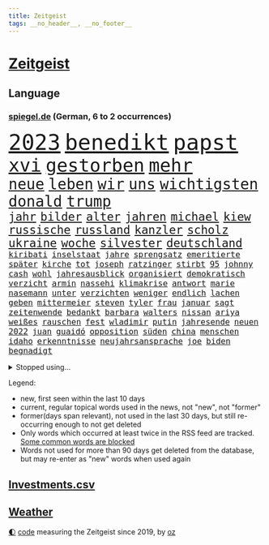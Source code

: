 ```yaml
---
title: Zeitgeist
tags: __no_header__, __no_footer__
---
```


# [Zeitgeist](https://oliz.io/zeitgeist/)

## Language

<h3><a href="https://www.spiegel.de" target="_blank">spiegel.de</a> (German, 6 to 2 occurrences)</h3>
<p style="font-family:monospace">
<span style="font-size:32pt"><a href="news_links.html#2023" class="current">2023</a></span>
<span style="font-size:32pt"><a href="news_links.html#benedikt" class="current">benedikt</a></span>
<span style="font-size:32pt"><a href="news_links.html#papst" class="current">papst</a></span>
<br>
<span style="font-size:27pt"><a href="news_links.html#xvi" class="current">xvi</a></span>
<span style="font-size:27pt"><a href="news_links.html#gestorben" class="current">gestorben</a></span>
<span style="font-size:27pt"><a href="news_links.html#mehr" class="current">mehr</a></span>
<br>
<span style="font-size:22pt"><a href="news_links.html#neue" class="current">neue</a></span>
<span style="font-size:22pt"><a href="news_links.html#leben" class="current">leben</a></span>
<span style="font-size:22pt"><a href="news_links.html#wir" class="current">wir</a></span>
<span style="font-size:22pt"><a href="news_links.html#uns" class="current">uns</a></span>
<span style="font-size:22pt"><a href="news_links.html#wichtigsten" class="current">wichtigsten</a></span>
<span style="font-size:22pt"><a href="news_links.html#donald" class="current">donald</a></span>
<span style="font-size:22pt"><a href="news_links.html#trump" class="current">trump</a></span>
<br>
<span style="font-size:17pt"><a href="news_links.html#jahr" class="current">jahr</a></span>
<span style="font-size:17pt"><a href="news_links.html#bilder" class="current">bilder</a></span>
<span style="font-size:17pt"><a href="news_links.html#alter" class="current">alter</a></span>
<span style="font-size:17pt"><a href="news_links.html#jahren" class="current">jahren</a></span>
<span style="font-size:17pt"><a href="news_links.html#michael" class="current">michael</a></span>
<span style="font-size:17pt"><a href="news_links.html#kiew" class="current">kiew</a></span>
<span style="font-size:17pt"><a href="news_links.html#russische" class="current">russische</a></span>
<span style="font-size:17pt"><a href="news_links.html#russland" class="current">russland</a></span>
<span style="font-size:17pt"><a href="news_links.html#kanzler" class="current">kanzler</a></span>
<span style="font-size:17pt"><a href="news_links.html#scholz" class="current">scholz</a></span>
<span style="font-size:17pt"><a href="news_links.html#ukraine" class="current">ukraine</a></span>
<span style="font-size:17pt"><a href="news_links.html#woche" class="current">woche</a></span>
<span style="font-size:17pt"><a href="news_links.html#silvester" class="current">silvester</a></span>
<span style="font-size:17pt"><a href="news_links.html#deutschland" class="current">deutschland</a></span>
<br>
<span style="font-size:12pt"><a href="news_links.html#kiribati" class="new">kiribati</a></span>
<span style="font-size:12pt"><a href="news_links.html#inselstaat" class="current">inselstaat</a></span>
<span style="font-size:12pt"><a href="news_links.html#jahre" class="current">jahre</a></span>
<span style="font-size:12pt"><a href="news_links.html#sprengsatz" class="current">sprengsatz</a></span>
<span style="font-size:12pt"><a href="news_links.html#emeritierte" class="new">emeritierte</a></span>
<span style="font-size:12pt"><a href="news_links.html#später" class="current">später</a></span>
<span style="font-size:12pt"><a href="news_links.html#kirche" class="current">kirche</a></span>
<span style="font-size:12pt"><a href="news_links.html#tot" class="current">tot</a></span>
<span style="font-size:12pt"><a href="news_links.html#joseph" class="current">joseph</a></span>
<span style="font-size:12pt"><a href="news_links.html#ratzinger" class="current">ratzinger</a></span>
<span style="font-size:12pt"><a href="news_links.html#stirbt" class="current">stirbt</a></span>
<span style="font-size:12pt"><a href="news_links.html#95" class="current">95</a></span>
<span style="font-size:12pt"><a href="news_links.html#johnny" class="current">johnny</a></span>
<span style="font-size:12pt"><a href="news_links.html#cash" class="current">cash</a></span>
<span style="font-size:12pt"><a href="news_links.html#wohl" class="current">wohl</a></span>
<span style="font-size:12pt"><a href="news_links.html#jahresausblick" class="new">jahresausblick</a></span>
<span style="font-size:12pt"><a href="news_links.html#organisiert" class="current">organisiert</a></span>
<span style="font-size:12pt"><a href="news_links.html#demokratisch" class="new">demokratisch</a></span>
<span style="font-size:12pt"><a href="news_links.html#verzicht" class="current">verzicht</a></span>
<span style="font-size:12pt"><a href="news_links.html#armin" class="current">armin</a></span>
<span style="font-size:12pt"><a href="news_links.html#nassehi" class="current">nassehi</a></span>
<span style="font-size:12pt"><a href="news_links.html#klimakrise" class="current">klimakrise</a></span>
<span style="font-size:12pt"><a href="news_links.html#antwort" class="current">antwort</a></span>
<span style="font-size:12pt"><a href="news_links.html#marie" class="new">marie</a></span>
<span style="font-size:12pt"><a href="news_links.html#nasemann" class="new">nasemann</a></span>
<span style="font-size:12pt"><a href="news_links.html#unter" class="current">unter</a></span>
<span style="font-size:12pt"><a href="news_links.html#verzichten" class="current">verzichten</a></span>
<span style="font-size:12pt"><a href="news_links.html#weniger" class="current">weniger</a></span>
<span style="font-size:12pt"><a href="news_links.html#endlich" class="current">endlich</a></span>
<span style="font-size:12pt"><a href="news_links.html#lachen" class="current">lachen</a></span>
<span style="font-size:12pt"><a href="news_links.html#geben" class="current">geben</a></span>
<span style="font-size:12pt"><a href="news_links.html#mittermeier" class="new">mittermeier</a></span>
<span style="font-size:12pt"><a href="news_links.html#steven" class="current">steven</a></span>
<span style="font-size:12pt"><a href="news_links.html#tyler" class="new">tyler</a></span>
<span style="font-size:12pt"><a href="news_links.html#frau" class="current">frau</a></span>
<span style="font-size:12pt"><a href="news_links.html#januar" class="current">januar</a></span>
<span style="font-size:12pt"><a href="news_links.html#sagt" class="current">sagt</a></span>
<span style="font-size:12pt"><a href="news_links.html#zeitenwende" class="current">zeitenwende</a></span>
<span style="font-size:12pt"><a href="news_links.html#bedankt" class="current">bedankt</a></span>
<span style="font-size:12pt"><a href="news_links.html#barbara" class="current">barbara</a></span>
<span style="font-size:12pt"><a href="news_links.html#walters" class="new">walters</a></span>
<span style="font-size:12pt"><a href="news_links.html#nissan" class="new">nissan</a></span>
<span style="font-size:12pt"><a href="news_links.html#ariya" class="new">ariya</a></span>
<span style="font-size:12pt"><a href="news_links.html#weißes" class="current">weißes</a></span>
<span style="font-size:12pt"><a href="news_links.html#rauschen" class="current">rauschen</a></span>
<span style="font-size:12pt"><a href="news_links.html#fest" class="current">fest</a></span>
<span style="font-size:12pt"><a href="news_links.html#wladimir" class="current">wladimir</a></span>
<span style="font-size:12pt"><a href="news_links.html#putin" class="current">putin</a></span>
<span style="font-size:12pt"><a href="news_links.html#jahresende" class="current">jahresende</a></span>
<span style="font-size:12pt"><a href="news_links.html#neuen" class="current">neuen</a></span>
<span style="font-size:12pt"><a href="news_links.html#2022" class="current">2022</a></span>
<span style="font-size:12pt"><a href="news_links.html#juan" class="new">juan</a></span>
<span style="font-size:12pt"><a href="news_links.html#guaidó" class="new">guaidó</a></span>
<span style="font-size:12pt"><a href="news_links.html#opposition" class="current">opposition</a></span>
<span style="font-size:12pt"><a href="news_links.html#süden" class="current">süden</a></span>
<span style="font-size:12pt"><a href="news_links.html#china" class="current">china</a></span>
<span style="font-size:12pt"><a href="news_links.html#menschen" class="current">menschen</a></span>
<span style="font-size:12pt"><a href="news_links.html#idaho" class="current">idaho</a></span>
<span style="font-size:12pt"><a href="news_links.html#erkenntnisse" class="current">erkenntnisse</a></span>
<span style="font-size:12pt"><a href="news_links.html#neujahrsansprache" class="new">neujahrsansprache</a></span>
<span style="font-size:12pt"><a href="news_links.html#joe" class="current">joe</a></span>
<span style="font-size:12pt"><a href="news_links.html#biden" class="current">biden</a></span>
<span style="font-size:12pt"><a href="news_links.html#begnadigt" class="new">begnadigt</a></span>
</p>
<details>
<summary>Stopped using...</summary>
<p class="former" style="font-size:12pt">
flugzeuge(800) geboten(800) lebenslanger(800) usaußenminister(800) wechselt(800) kritisch(799) reichen(799) schatten(799) vfl(799) wolfsburg(799) jemand(798) julia(798) vergewaltigung(798) verhängte(798) österreichischen(798) bestreitet(797) brief(797) brutale(797) brücke(797) daraufhin(797) empörung(797) freundin(797) lehrer(797) schlimmer(797) vorsitzende(797) außenminister(796) radsport(796) rechtsextremismus(796) siegt(796) spanier(796) verlust(796) vermuten(796) erstaunlich(795) landesregierung(795) menschenrechte(795) messer(795) rand(795) rheinlandpfalz(795) spdpolitiker(795) einzelnen(794) meldete(794) unabhängigkeit(794) verlief(794) entdeckte(793) riesige(793) smith(793) stoßen(793) unterzeichnet(793) verweigern(793) lockdown(792) plädiert(792) red(792) reichte(792) solidarität(792) steigender(792) vertrauen(792) wechseln(792) anschließend(791) argumente(791) bremer(791) dietmar(791) minute(791) stürmer(791) zeichnet(791) aufnehmen(790) august(790) ausnahmen(790) australische(790) diesel(790) hintergründe(790) konzept(790) kritisierte(790) steuern(790) unbekannten(790) verpassen(790) üben(790) abstimmen(789) jugend(789) kanzleramt(789) opfern(789) priester(789) sports(789) still(789) trennung(789) 27(788) bull(788) einziehen(788) premiere(788) schwester(788) spektakulär(788) streng(788) zusammenhang(788) zverev(788) jagd(787) schwierigkeiten(787) verena(787) amnesty(786) e(786) finanzieren(786) sache(786) super(786) trennt(786) untersuchen(786) zivilisten(786) 42(785) einsetzen(785) reagierten(785) angenommen(784) debakel(784) lernt(784) pflanzen(784) studien(784) forderte(783) impfkampagne(783) see(783) trainiert(783) verein(783) überholt(783) alarmiert(782) beantragt(782) erschweren(782) geschäftsführer(782) song(782) halb(781) hielten(781) sehnsucht(781) tragödie(781) vorstellen(781) echten(779) karte(779) 28(778) auftreten(778) nachgewiesen(778) signalisiert(778) status(778) überleben(778) berät(777) gefangene(777) kooperation(777) nah(777) porsche(777) psychische(777) unterschied(777) bob(776) ministerium(776) polnische(776) 1000(775) analysiert(775) impfen(775) weckt(775) amerikas(774) gefälschte(774) neuauflage(774) ordnung(774) spenden(772) stiegen(772) menschenrechtsverletzungen(771) katholischen(769) freiwillig(768) singapur(768) ökonomen(768) insolvenz(767) pfund(767) gastronomie(766) popstar(766) wirbel(766) entscheidet(765) hafen(765) retter(765) telegram(765) whatsapp(765) einig(764) stürzen(764) ämter(764) enorme(763) kindheit(763) konferenz(763) zeigten(763) kokain(762) atomkraft(761) 2010(759) angeboten(758) vorläufig(757) einkommen(756) gehabt(756) afrikas(755) wiedergewählt(754) entspannt(745) überfordert(743) blinken(737) ungewöhnlichen(735) politischer(727) billiger(723) zustimmen(687) iv(686) geheimen(679) bekannter(671) anfeindungen(666) verlusten(661) carlos(654) kryptowährungen(649) unterschiedliche(620) ermittlungsverfahren(618) rechnung(602) interessen(600) willkommen(597) fußballnationalmannschaft(586) afghanischen(584) japanischen(581) notenbank(561) drohende(556) argument(548) darstellung(548) ausbildung(547) wenigsten(540) hollywoodstar(534) novak(534) kündigten(528) zwingen(526) djoković(525) europol(524) erhebung(523) white(523) cup(519) erobert(518) vierter(518) australischen(517) zerstörten(498) wellen(494) analysten(488) sechste(486) niklas(483) erhofft(480) achtzigerjahren(479) bedrohen(474) löscht(470) vorhang(470) gewohnt(469) nouripour(467) omid(467) schürt(464) flüchtende(462) 2025(457) erreichte(455) 12000(451) manuela(449) geladen(446) demo(436) bedrängnis(435) schränkt(434) ferrari(431) kurzer(431) jährlich(429) erwärmung(428) gestiegenen(427) station(426) suizid(421) taiwans(421) shanghai(420) plastikmüll(418) exkanzler(415) gewachsen(415) rosa(414) stau(413) verwerfungen(413) rhein(412) größtem(411) kardashian(408) wirksam(408) feiertag(405) hals(403) siegerin(400) matteo(399) eier(382) lebenslang(380) wirtschaftlich(379) taucht(378) amtsinhaber(377) entsteht(377) kompromiss(374) oskar(374) seltene(374) salman(370) emotional(366) management(366) ministerinnen(366) erwiesen(365) omikronvariante(361) frühe(359) preissteigerungen(356) leitete(355) beamter(354) einfaches(352) hochzeit(352) kanzlers(352) viren(351) oscar(350) rennstall(348) vorbereiten(345) genehmigt(343) audi(342) widersprechen(342) preiserhöhung(341) 2500(337) zweites(337) erledigen(336) dreyer(335) klärt(335) erweitern(334) lebensmittelpreise(334) expremier(333) einbrecher(331) website(329) handwerk(328) protestierenden(328) verweist(324) wagt(324) wiederum(322) krankheiten(319) operation(319) report(317) journalismus(316) überzeugung(315) m(314) bestand(313) experiment(313) lawrow(312) dortmunder(309) seoul(309) zurecht(308) ruhen(306) great(305) kusel(303) usbundesstaaten(303) herum(299) statements(299) verarbeitet(297) jacht(295) samt(295) mohammed(293) entscheidende(292) klares(291) pornos(291) flughafens(290) zurückgewiesen(290) air(288) fortsetzen(288) neunten(283) verbrauchern(282) mangelhaft(279) ölpreis(277) instrumentalisiert(276) ausweiten(274) ausbremsen(272) vereinbaren(272) esch(271) mobil(269) 35jähriger(267) moldau(267) prinzip(267) bombardierung(266) spritpreise(266) gemeint(264) modern(264) abgeschoben(262) ungewiss(261) andrej(259) 55(258) tankrabatt(258) braunschweig(256) getreideexporte(256) zentralrat(256) verfolgung(254) ebnet(251) tankrabatts(251) downsyndrom(249) energieminister(249) schiedsgericht(249) bezeichnen(248) energiekonzerne(248) überlebenden(247) arbeitslosigkeit(246) verweis(245) heike(242) ideologie(242) emtitel(241) spritzen(239) treue(239) österreichischer(238) diplomat(237) großmutter(237) pelosi(237) abgetrieben(232) nordrheinwestfälischen(232) ausbeutung(231) steuersenkung(231) präsidentschaftswahlen(228) guardiola(226) islamist(226) pep(226) umstände(226) schlamm(225) verärgert(223) mischung(220) mysteriösen(219) händeringend(216) trocken(216) herausgekommen(211) momentan(210) ungarische(210) weltverband(210) exuspräsident(209) auszugleichen(207) empfindet(207) anfällig(206) bist(206) diskriminiert(206) dänischen(203) emma(203) f(203) grünenpolitikerin(203) kaiserslautern(203) einflussnahme(202) zunahme(202) fire(200) herrscher(200) zumutung(200) toleranz(198) lidl(197) lebensgefährtin(196) anerkennen(195) ulrich(194) üppigen(194) kovač(193) niko(193) qualifizierte(192) gündoğan(191) erhöhtes(190) oberkörper(190) islamistische(189) jugendlicher(189) teamchef(189) ausgewechselt(188) jungs(188) kandidiert(188) homophobie(187) spacey(187) xinjiang(187) einzigen(186) künstlichen(186) dokument(185) kriegsgefangene(185) trümmer(185) lob(184) edeka(183) eurozone(182) zwillinge(182) erdrutsche(181) identifizieren(181) internationales(180) beinen(179) mané(179) millionenstrafe(179) nationale(179) sadio(179) mittäter(178) vorstellung(178) ruhig(177) tvinterview(177) übergewinnsteuer(177) alzheimer(176) möbel(176) verbreitung(176) dfbteam(174) mob(174) älter(174) polizeibeamte(173) regenbogenfahne(173) geprüft(172) nahrung(172) partnerin(172) rudert(172) unentschieden(172) versionen(172) begeisterung(171) dokumentation(171) gibraltar(171) gleichberechtigung(171) golfstaat(171) schiffen(168) bundeskartellamt(167) cyberattacke(166) demenz(166) großaufgebot(166) quelle(165) zinserhöhungen(164) bemerkenswert(163) hof(163) verdeckt(163) 81(162) soloalbum(162) kilo(161) ataman(160) davis(160) ferda(160) grundlage(160) namens(160) regelungen(160) sehe(160) verteilen(160) behaupten(159) kämpferisch(159) us(159) zusagen(159) kreta(158) banner(156) gefechten(156) kollidiert(156) bemängelt(155) umfang(155) gasverbrauch(154) jubeln(154) oberstes(154) übertreffen(154) erhöhungen(153) überführung(153) fälschung(152) solches(152) são(152) verträge(152) alleinstehende(150) energiesektor(150) prostituierten(150) winterwm(150) musikerin(148) naiv(147) übertrieben(147) vermeintlich(146) aktueller(145) geschlossene(145) antony(144) glücklichen(144) socialmediaplattform(144) eingestürzt(143) verbands(143) arbeitskräfte(142) hartz(142) dankbar(141) kürzungen(141) unabhängigkeitsreferendum(141) aussteigen(140) disziplinarverfahren(140) heizungen(140) tarifvertrag(140) waffensysteme(139) zivile(139) angespannt(138) üppige(138) schriftzug(137) spruch(137) überlastet(136) glänzte(135) fallzahlen(134) gießen(134) leitzins(134) nordsyrien(134) permanent(134) umsetzbar(134) wartezeiten(133) badenbaden(132) fronten(132) jetzigen(132) wegducken(132) flüsse(131) pathos(131) schied(131) denkmal(130) kriegswirtschaft(130) notruf(130) umweltverbände(130) werben(130) widmet(130) abläufe(129) spektakulärer(129) vertrauliche(129) einfrieren(128) regensburg(128) rumäniens(128) solaranlagen(128) virginia(128) 70jährige(127) bürgergelds(127) magnus(127) fußballspieler(126) just(126) studieren(126) fahrlässig(125) gemüter(125) lebenden(125) rbbintendantin(124) trockener(124) überwiegend(124) 1700(123) anhaltenden(123) klassen(123) klimabilanz(123) ortschaft(123) raten(123) tücken(123) geistlichen(122) sigmar(122) arktis(121) disney(121) flow(121) knackt(121) magie(121) marvin(121) schwiegersohn(121) oleksij(120) parteikollegin(120) preisentwicklung(120) e10(119) käfig(119) weiterem(119) begraben(118) bewährungsstrafen(118) oktoberfest(118) schilder(118) traumtor(117) harsche(116) körperlichen(115) okay(115) bezahlte(114) disco(114) prägt(114) reaktor(114) wärmsten(114) intensiver(113) maralago(113) vollendet(112) entkommen(111) kreise(111) vermutungen(111) angepassten(110) ernstfall(110) cop27(108) v(108) bemerkung(107) bundeswehreinsatz(107) niedriger(107) taiwaner(107) zurechtkommen(107) genesis(106) maryam(106) schmuck(106) 440(105) koffern(105) kubas(105) autobiografie(104) begünstigt(104) telekom(104) erreichten(103) kundinnen(103) minimalziel(103) reifen(103) stirn(103) trauma(103) kappen(102) künstlich(102) nationalhymne(102) aktiven(101) zerlegt(101) angler(100) vernichtung(100) überreste(100) cristina(99) exmanager(99) mogadischu(99) sicherung(99) somalias(99) somalische(99) spritztour(98) leeds(97) ortstermin(97) stemmt(97) bizarre(96) krankenwagen(96) moralische(96) roberts(96) schärfste(96) vergangenes(96) durchaus(95) interessierte(95) schwesig(95) tuch(95) zwecke(95) abwasser(94) angriffskriegs(94) pfiffen(94) zutritt(94) kremlnahe(93) lehrermangel(93) umweltfreundlich(93) beweis(91) brennstoffen(91) freigegeben(91) staatsangehörigkeit(91) unbeantwortet(91) 85jährige(90) autovermietung(90) berührt(90) leitung(90) notfallmaßnahmen(90) ungewohnt(90) verschleierung(90) 130000(89) bekanntes(89) geretteten(89) informierte(89) prägende(89) rügt(89) wohngeld(89) achtelfinaleinzug(88) alarmzeichen(88) belgischen(88) gegners(88) heile(88) megawattstunde(88) pandemiemodus(88) raf(87) reißleine(87) stromsparen(87) begrenzte(86) denis(86) fame(86) isolationshaft(86) makejew(86) senioren(86) spendet(86) verwarnung(86) wmtrikot(86) beach(85) beliefern(85) cocacola(85) loszuwerden(85) salihamidžić(85) ölverkäufe(85) 42jährige(84) bürokratischen(84) digitalminister(84) lebenslangen(84) ter(84) kochsalzlösung(83) meeresspiegels(83) onlineshopping(83) salvini(83) sechsjähriger(83) spencer(83) strommarkt(83) 57(82) buckingham(82) erschlichen(82) günstigeren(82) harmonie(82) kinderpornografie(82) notwendigkeit(82) palace(82) u21europameister(82) vormonat(82) bundestagsfraktion(81) durchstehen(81) eingehalten(81) harz(81) rängen(81) allmählich(80) angehalten(80) brisanten(80) konvoi(80) kopfball(80) public(80) telefonbetrüger(80) viewing(80) faul(79) kruse(79) scuderia(79) ansonsten(78) aufruhr(78) außergewöhnliche(78) flussabwärts(78) genauen(78) oregon(78) protestcamp(78) rausgeflogen(78) abzug(77) commerzbank(77) fanmeile(77) generaldebatte(77) kanzleretat(77) maxime(77) quadratkilometer(77) vorgedrungen(77) getränkehersteller(76) hymne(76) quer(76) vernau(76) zerschlägt(76) favoritenrolle(75) verlost(75) ahnden(74) bereichert(74) deckeln(74) deindustrialisierung(74) königreichs(74) liebste(74) mecklenburgvorpommerns(74) morgengrauen(74) sondertribunal(74) sterbehilfe(74) stift(74) führungsfigur(73) knoten(73) konfiszieren(73) nackte(73) tunesien(73) abgeschnittene(72) co₂ausstoß(72) erweist(72) erwerbslose(72) gebeutelten(72) polizeianwärterin(72) sozialreform(72) vergnügen(72) zdfmoderator(72) einschränken(71) kran(71) pentagon(71) verladen(71) hochburg(70) sicherheitsdienst(70) zweifachen(70) anführers(69) freihandel(69) knöchel(69) mikroplastik(69) schöne(69) tshirt(69) pr(68) quoten(68) student(68) 2700(67) anregung(67) beobachtungen(67) danny(67) ethikrat(67) freiem(67) freundschaft(66) gruppensieg(66) lebewesen(66) misserfolg(66) spdmann(66) weihnachtsgeschäft(66) motorrädern(65) polizeigewahrsam(65) reef(65) uneingeschränkt(65) angepeilte(64) doppelpass(64) krywyj(64) louise(64) menschenrechten(64) nachlass(64) pokern(64) raumfahrtbehörde(64) rih(64) schlussphase(64) direktor(63) forscherinnen(63) nasamission(63) sozialistischen(63) testflug(63) zittert(63) zusammengestoßen(63) belege(62) durchschaubar(62) erzeugerpreise(62) gelegen(62) socialmediaprofile(62) spuckt(62) südliche(62) versöhnen(62) bemerkte(61) moderieren(61) nukleararsenal(61) rätselraten(61) stimmungsmache(61) trainingsprogramm(61) wendler(61) hugh(60) kapitänsbinde(60) sparkurs(60) verdirbt(60) intellektuellen(59) schmeckt(59) umgebaut(59) bundestagsabgeordnete(58) ehrliche(58) kofferchaos(58) machtlos(58) marcandré(58) stegen(58) wiebke(58) ye(58) füllkrug(57) rasanter(57) smog(57) beileidsbekundungen(56) lehrkräftemangel(56) sabotage(56) ökonomisch(56) essener(55) lützerath(55) maguire(55) mietpreise(55) mitspielen(55) nationalistischer(55) niclas(55) paläontologen(55) witze(55) csupolitikerin(54) greifbar(54) mietzuschuss(54) mittelalter(54) parlamentariern(54) sichtbaren(54) abgebaggert(53) ausgeführt(53) beitragen(53) haushaltsplan(53) herbstwetter(53) indonesischen(53) knackte(53) schlüsselspieler(53) apotheke(52) ikea(52) radsports(52) rechtsradikalen(52) sixt(52) wohlauf(52) betreuen(51) brockes(51) entfernung(51) gereicht(51) krugernationalpark(51) sven(51) tausendfach(51) weicht(51) wiesnbesuch(51) aufteilung(50) judenfeindliche(50) mittelstürmer(50) silberbach(50) ubahnstation(50) verspielten(50) zähes(50) brutaler(49) christiane(49) geplantes(49) laster(49) litten(49) raumschiff(49) süle(49) unomenschenrechtsrat(49) benotet(48) einfachere(48) jemanden(48) madeleine(48) mccann(48) sexualstraftaten(48) teuerungsrate(48) opferzahlen(47) rückenwind(47) andrzej(46) aufwand(46) bezogen(46) tierparks(46) heimgesucht(45) keines(45) schläft(45) titelfavorit(45) verschlüsselt(45) youngster(45) neigt(44) wehrten(44) galeria(43) hose(43) karstadt(43) kaufhof(43) laptops(43) reunion(43) tierpfleger(43) urteile(43) weihnachtsmarkt(43) wirtschaftspolitik(43) 105(42) attraktiv(42) eingeplant(42) gelben(42) kerzen(42) polizistenmord(42) spiegeldatenanalyse(42) teheraner(42) verkehrskontrolle(42) verließ(42) boateng(41) erschreckend(41) flutlicht(41) gewehrt(41) jérôme(41) luftangriffe(41) order(41) cduvorsitzenden(40) doping(40) maxim(40) protests(40) weiterkommen(40) beamtenstatus(39) datenschutzbehörde(39) kiste(39) rechtsbruch(39) ricas(39) stromfresser(39) ampelkoalitionäre(38) anpfiff(38) abgelichtet(37) horrorfilm(37) reiht(37) riesiger(37) sicherstellen(37) widersprüche(37) zulassen(37) bahnt(36) besänftigen(36) etfsparplan(36) exfinanzminister(36) forciert(36) gedruckt(36) gwyneth(36) katarconnection(36) wahrt(36) angetreten(35) bq11(35) elektrowende(35) erreichbar(35) fängt(35) kilimandscharo(35) kindesmissbrauchs(35) kleinkindern(35) modehaus(35) steuert(35) tansania(35) offizieller(34) orden(34) unterstützern(34) wmtor(34) dickem(33) grenzüberschreitende(33) aufwendig(32) besiegelt(32) kitaplätze(32) kreativität(32) terrorangriff(32) elfmeterpunkt(31) großhandelspreise(31) hexen(31) revolutioniert(31) tübingen(31) weltrangliste(31) inhalt(30) römischen(30) faesers(29) kirchlichen(29) konsumklima(29) kritisierten(29) spezialeinheiten(29) tiangong(29) usrepräsentantenhaus(29) kolleginnen(28) lgbtpropaganda(28) offensivfußball(28) schlingen(28) thriller(28) übergang(28) überragt(28) figuren(27) heckscheibe(27) lagert(27) niedersächsische(27) unesco(27) herrmann(26) kapitäne(26) protestaktionen(26) speziell(26) verbesserte(26) wmstart(26) erdnähe(25) forum(25) ig(25) metall(25) südkoreanischen(25) unterschieden(25) 275(24) denkwürdigen(24) hüllte(24) kurieren(24) schwert(24) sydney(24) applezulieferers(23) krebsart(23) maßstäbe(23) reichsten(23) rückwirkend(23) vorsitzender(23) wmspielen(23) abtauchen(22) doppeltes(22) jackpot(22) 900000(21) eingestuft(21) entkommt(21) ilkay(21) insolvenzverfahren(21) lästert(21) gegenmittel(20) hindern(20) siemens(20) terrorliste(20) traunstein(20) unangenehme(20) verzichteten(20) achtzigerjahre(19) alscheich(19) einmalzahlung(19) scharm(19) sieges(19) sozialverband(19) unterschriften(19) ausgestrahlt(18) feste(18) hantiert(18) kunstmarkt(18) pflegt(18) shein(18) verdauen(18) vorgeschlagen(18) autoritären(17) begrüßen(17) depp(17) enttäuschenden(17) erfüllung(17) geheimer(17) konfliktregion(17) satiriker(17) schlafforscher(17) twittermitarbeiter(17) anpassungen(16) fußballverband(16) gekostet(16) isolieren(16) meisterschaft(16) passant(16) angebliches(15) butter(15) extremsegler(15) finals(15) handballem(15) klimakonferenz(15) rhum(15) roland(15) route(15) schwaches(15) ausgeht(14) dfbkader(14) gewöhnt(14) graben(14) lgbt(14) republikanischen(14) stabile(14) steuergeld(14) sturmgewehr(14) toppings(14) barrier(13) bestellungen(13) brillierte(13) dua(13) handlungen(13) horrende(13) lipa(13) spind(13) sponsor(13) augeraliassime(12) félix(12) rückläufig(12) steigern(12) streifenwagen(12) yeboah(12) zeeb(12) 104(11) australischer(11) emotionaler(11) ließe(11) militärpräsenz(11) prangt(11) schwerpunkt(11) singen(11) verstorbenem(11)
</p>
</details>
<p>Legend:
<ul>
<li><span class="new">new</span>, first seen within the last 10 days</li>
<li><span class="current">current</span>, regular topical words used in the news, not "new", not "former"</li>
<li><span class="former">former(days span relevant)</span>, not used in the last 30 days, but still re-occurring enough to not get deleted</li>
<li>Only words which occurred at least twice in the RSS feed are tracked. <a href="language/filters.py">Some common words are blocked</a></li>
<li>Words not used for more than 90 days get deleted from the database, but may re-enter as "new" words when used again</li>
</ul>
</p>

## [Investments](investments.html)[.csv](investments.csv)

## [Weather](weather.html)

<footer>
<a href="javascript:toggleTheme()" class="nav">🌓</a>
<a href="https://github.com/ooz/zeitgeist">code</a> measuring the Zeitgeist since 2019, by <a href="https://oliz.io">oz</a>
</footer>

